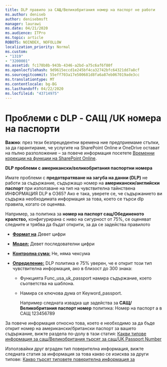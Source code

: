 ```yaml
---
title: DLP правило за САЩ/Великобритания номер на паспорт не работи
ms.author: deniseb
author: denisebmsft
manager: laurawi
ms.date: 04/21/2020
ms.audience: ITPro
ms.topic: article
ROBOTS: NOINDEX, NOFOLLOW
localization_priority: Normal
ms.custom:
- "1319"
- "3200001"
ms.assetid: fc178b8b-943b-4346-a2bd-a75c6af6f80f
ms.openlocfilehash: 9d9615eccd1e245bf4ca32742bfc64321dd7a8cf
ms.sourcegitcommit: 55eff703a17e500681d8fa6a87eb067019ade3cc
ms.translationtype: MT
ms.contentlocale: bg-BG
ms.lasthandoff: 04/22/2020
ms.locfileid: "43714975"
---
```

# <a name="problems-with-dlp---usuk-passport-numbers"></a>Проблеми с DLP - САЩ /UK номера на паспорти

**Важно**: през тези безпрецедентни времена ние предприемаме стъпки, за да гарантираме, че услугите на SharePoint Online и OneDrive остават на пълно разположение – за повече информация посетете [Временни корекции на функции на SharePoint Online](https://aka.ms/ODSPAdjustments).

**DLP проблеми с американски/великобритания паспортни номера**

Имате проблеми с **предотвратяване на загуба на данни (DLP)** не работи за съдържание, съдържащо номер на **американски/английски паспорт** при използване на тип на чувствителна тайнствена ИНФОРМАЦИЯ DLP в O365? Ако е така, уверете се, че съдържанието ви съдържа необходимата информация за това, което се търси dlp правила, когато се оценява.
  
Например, за политика за **номер на паспорт сащ/Обединеното кралство,** конфигурирана с ниво на сигурност от 75%, се оценяват следните и трябва да бъдат открити, за да се задейства правилото
  
- **[Формат на](https://docs.microsoft.com/office365/securitycompliance/what-the-sensitive-information-types-look-for#format-77)** Девет цифри

- **[Модел:](https://docs.microsoft.com/office365/securitycompliance/what-the-sensitive-information-types-look-for#pattern-77)** Девет последователни цифри

- **[Контролна сума:](https://docs.microsoft.com/office365/securitycompliance/what-the-sensitive-information-types-look-for#checksum-76)** Не, няма чексума

- **[Определение:](https://docs.microsoft.com/office365/securitycompliance/what-the-sensitive-information-types-look-for#definition-77)** DLP политика е 75% уверен, че е открит този тип чувствителна информация, ако в близост до 300 знака:

  - Функцията Func_usa_uk_passport намира съдържание, което съответства на шаблона.

  - Намира се ключова дума от Keyword_passport.

    Например следната извадка ще задейства за **САЩ/Великобритания паспорт номер** политика: Номер на паспорт а в САЩ 123456789

За повече информация относно това, което е необходимо за да бъде открит номер на американски/британски паспорт за вашето съдържание, вижте раздела по-долу в тази статия: [Какви типове информация за сащ/Великобритания търсят за сащ/UK Passport Number](https://docs.microsoft.com/office365/securitycompliance/what-the-sensitive-information-types-look-for#us--uk-passport-number)
  
Използвайки друг вграден тип поверителна информация, вижте следната статия за информация за това какво се изисква за други типове: [Какво търсят типовете поверителна информация за](https://docs.microsoft.com/office365/securitycompliance/what-the-sensitive-information-types-look-for)
  